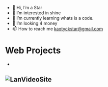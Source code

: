 - 👋 Hi, I’m a Star
- 👀 I’m interested in shine
- 🌱 I’m currently learning whats is a code.
- 💞️ I’m looking 4 money
- 📫 How to reach me kaotyckstar@gmail.com

<!---
 is a ✨ special ✨ repository because its `README.md` (this file) appears on your GitHub profile.
You can click the Preview link to take a look at your changes.
--->




# Web Projects
-

 ## ![LanVideoSite](https://github.com/rnds1/LocalVideosLan#localvideoslan)
